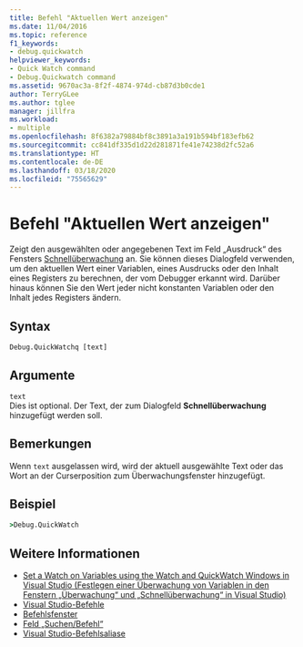 ```yaml
---
title: Befehl "Aktuellen Wert anzeigen"
ms.date: 11/04/2016
ms.topic: reference
f1_keywords:
- debug.quickwatch
helpviewer_keywords:
- Quick Watch command
- Debug.Quickwatch command
ms.assetid: 9670ac3a-8f2f-4874-974d-cb87d3b0cde1
author: TerryGLee
ms.author: tglee
manager: jillfra
ms.workload:
- multiple
ms.openlocfilehash: 8f6382a79884bf8c3891a3a191b594bf183efb62
ms.sourcegitcommit: cc841df335d1d22d281871fe41e74238d2fc52a6
ms.translationtype: HT
ms.contentlocale: de-DE
ms.lasthandoff: 03/18/2020
ms.locfileid: "75565629"
---
```

# <a name="quick-watch-command"></a>Befehl "Aktuellen Wert anzeigen"
Zeigt den ausgewählten oder angegebenen Text im Feld „Ausdruck“ des Fensters [Schnellüberwachung](../../debugger/watch-and-quickwatch-windows.md) an. Sie können dieses Dialogfeld verwenden, um den aktuellen Wert einer Variablen, eines Ausdrucks oder den Inhalt eines Registers zu berechnen, der vom Debugger erkannt wird. Darüber hinaus können Sie den Wert jeder nicht konstanten Variablen oder den Inhalt jedes Registers ändern.

## <a name="syntax"></a>Syntax

```cmd
Debug.QuickWatchq [text]
```

## <a name="arguments"></a>Argumente

`text`\
Dies ist optional. Der Text, der zum Dialogfeld **Schnellüberwachung** hinzugefügt werden soll.

## <a name="remarks"></a>Bemerkungen

Wenn `text` ausgelassen wird, wird der aktuell ausgewählte Text oder das Wort an der Curserposition zum Überwachungsfenster hinzugefügt.

## <a name="example"></a>Beispiel

```cmd
>Debug.QuickWatch
```

## <a name="see-also"></a>Weitere Informationen

- [Set a Watch on Variables using the Watch and QuickWatch Windows in Visual Studio (Festlegen einer Überwachung von Variablen in den Fenstern „Überwachung“ und „Schnellüberwachung“ in Visual Studio)](../../debugger/watch-and-quickwatch-windows.md)
- [Visual Studio-Befehle](../../ide/reference/visual-studio-commands.md)
- [Befehlsfenster](../../ide/reference/command-window.md)
- [Feld „Suchen/Befehl“](../../ide/find-command-box.md)
- [Visual Studio-Befehlsaliase](../../ide/reference/visual-studio-command-aliases.md)
